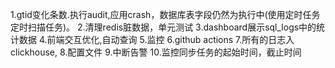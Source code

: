 1.gtid变化条数.执行audit,应用crash，数据库表字段仍然为执行中(使用定时任务定时扫描任务)。
2.清理redis脏数据，单元测试
3.dashboard展示sql_logs中的统计数据
4.前端交互优化,自动查询
5.监控
6.github actions
7.所有的日志入clickhouse,
8.配置文件
9.中断告警
10.监控同步任务的起始时间，截止时间